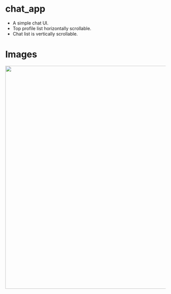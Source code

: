 # chat_app

* A simple chat UI.
* Top profile list horizontally scrollable.
* Chat list is vertically scrollable.

# Images

<img src="https://user-images.githubusercontent.com/86222915/127170172-fc777ac5-1a05-4cc2-9855-5befe25bc831.png"  height="700">


